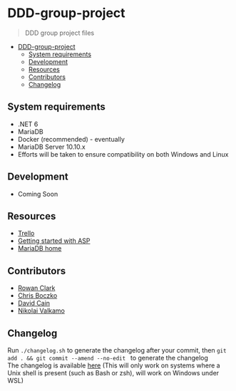 # DDD-group-project
> DDD group project files

- [DDD-group-project](#ddd-group-project)
  - [System requirements](#system-requirements)
  - [Development](#development)
  - [Resources](#resources)
  - [Contributors](#contributors)
  - [Changelog](#changelog)

## System requirements

- .NET 6
- MariaDB
- Docker (recommended) - eventually
- MariaDB Server 10.10.x
- Efforts will be taken to ensure compatibility on both Windows and Linux

## Development

- Coming Soon

## Resources

- [Trello](https://trello.com/b/aTTXc03p/ddd-project)
- [Getting started with ASP](https://dotnet.microsoft.com/en-us/learn/aspnet)
- [MariaDB home](https://mariadb.org/)

## Contributors

- [Rowan Clark](https://github.com/crimsontome) 
- [Chris Boczko](https://github.com/admgecko)
- [David Cain](https://github.com/deev123)
- [Nikolai Valkamo](https://github.com/firefly599)

## Changelog

Run `./changelog.sh` to generate the changelog after your commit, then `git add . && git commit --amend --no-edit ` to generate the changelog  
The changelog is available [here](CHANGELOG) (This will only work on systems where a Unix shell is present (such as Bash or zsh), will work on Windows under WSL)
